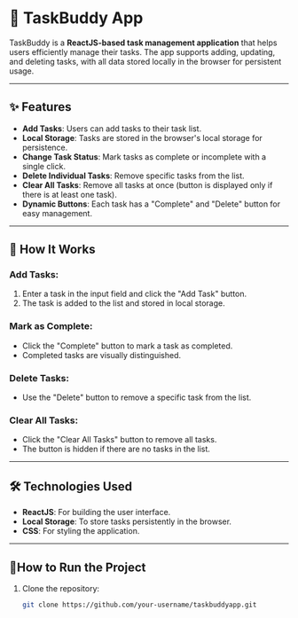 # 🌟 TaskBuddy App  

TaskBuddy is a **ReactJS-based task management application** that helps users efficiently manage their tasks. The app supports adding, updating, and deleting tasks, with all data stored locally in the browser for persistent usage.  

---

## ✨ Features  

- **Add Tasks**: Users can add tasks to their task list.  
- **Local Storage**: Tasks are stored in the browser's local storage for persistence.  
- **Change Task Status**: Mark tasks as complete or incomplete with a single click.  
- **Delete Individual Tasks**: Remove specific tasks from the list.  
- **Clear All Tasks**: Remove all tasks at once (button is displayed only if there is at least one task).  
- **Dynamic Buttons**: Each task has a "Complete" and "Delete" button for easy management.  

---

## 🔧 How It Works  

### Add Tasks:  
1. Enter a task in the input field and click the "Add Task" button.  
2. The task is added to the list and stored in local storage.  

### Mark as Complete:  
- Click the "Complete" button to mark a task as completed.  
- Completed tasks are visually distinguished.  

### Delete Tasks:  
- Use the "Delete" button to remove a specific task from the list.  

### Clear All Tasks:  
- Click the "Clear All Tasks" button to remove all tasks.  
- The button is hidden if there are no tasks in the list.  

---

## 🛠️ Technologies Used  

- **ReactJS**: For building the user interface.  
- **Local Storage**: To store tasks persistently in the browser.  
- **CSS**: For styling the application.  

---

## 🚀How to Run the Project

1. Clone the repository:  
   ```bash
   git clone https://github.com/your-username/taskbuddyapp.git
